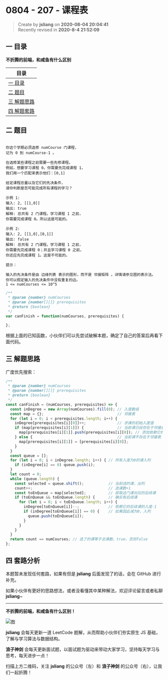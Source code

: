 0804 - 207 - 课程表
===

> Create by **jsliang** on **2020-08-04 20:04:41**  
> Recently revised in **2020-8-4 21:52:09**

## 一 目录

**不折腾的前端，和咸鱼有什么区别**

| 目录 |
| --- |
| [一 目录](#chapter-one) |
| [二 题目](#chapter-two) |
| [三 解题思路](#chapter-three) |
| [四 解题套路](#chapter-four) |

## 二 题目



```

你这个学期必须选修 numCourse 门课程，
记为 0 到 numCourse-1 。

在选修某些课程之前需要一些先修课程。
例如，想要学习课程 0，你需要先完成课程 1，
我们用一个匹配来表示他们：[0,1]

给定课程总量以及它们的先决条件，
请你判断是否可能完成所有课程的学习？

示例 1:
输入: 2, [[1,0]] 
输出: true
解释: 总共有 2 门课程。学习课程 1 之前，
你需要完成课程 0。所以这是可能的。

示例 2:
输入: 2, [[1,0],[0,1]]
输出: false
解释: 总共有 2 门课程。学习课程 1 之前，
你需要先完成​课程 0；并且学习课程 0 之前，
你还应先完成课程 1。这是不可能的。

提示：

输入的先决条件是由 边缘列表 表示的图形，而不是 邻接矩阵 。详情请参见图的表示法。
你可以假定输入的先决条件中没有重复的边。
1 <= numCourses <= 10^5
```

```js
/**
 * @param {number} numCourses
 * @param {number[][]} prerequisites
 * @return {boolean}
 */
var canFinish = function(numCourses, prerequisites) {

};
```

根据上面的已知函数，小伙伴们可以先尝试破解本题，确定了自己的答案后再看下面代码。

## 三 解题思路



广度优先搜索：

```js
/**
 * @param {number} numCourses
 * @param {number[][]} prerequisites
 * @return {boolean}
 */
const canFinish = (numCourses, prerequisites) => {
  const inDegree = new Array(numCourses).fill(0); // 入度数组
  const map = {};                                 // 邻接表
  for (let i = 0; i < prerequisites.length; i++) {
    inDegree[prerequisites[i][0]]++;              // 求课的初始入度值
    if (map[prerequisites[i][1]]) {               // 当前课已经存在于邻接表
      map[prerequisites[i][1]].push(prerequisites[i][0]); // 添加依赖它的后续课
    } else {                                      // 当前课不存在于邻接表
      map[prerequisites[i][1]] = [prerequisites[i][0]];
    }
  }
  const queue = [];
  for (let i = 0; i < inDegree.length; i++) { // 所有入度为0的课入列
    if (inDegree[i] == 0) queue.push(i);
  }
  let count = 0;
  while (queue.length) {
    const selected = queue.shift();           // 当前选的课，出列
    count++;                                  // 选课数+1
    const toEnQueue = map[selected];          // 获取这门课对应的后续课
    if (toEnQueue && toEnQueue.length) {      // 确实有后续课
      for (let i = 0; i < toEnQueue.length; i++) {
        inDegree[toEnQueue[i]]--;             // 依赖它的后续课的入度-1
        if (inDegree[toEnQueue[i]] == 0) {    // 如果因此减为0，入列
          queue.push(toEnQueue[i]);
        }
      }
    }
  }
  return count == numCourses; // 选了的课等于总课数，true，否则false
};
```

## 四 套路分析



本题暂未发现任何套路，如果有但是 **jsliang** 后面发现了的话，会在 GitHub 进行补充。

如果小伙伴有更好的思路想法，或者没看懂其中某种解法，欢迎评论留言或者私聊 **jsliang**~

---

**不折腾的前端，和咸鱼有什么区别！**

![图](https://github.com/LiangJunrong/document-library/blob/master/public-repertory/img/z-index-small.png?raw=true)

**jsliang** 会每天更新一道 LeetCode 题解，从而帮助小伙伴们夯实原生 JS 基础，了解与学习算法与数据结构。

**浪子神剑** 会每天更新面试题，以面试题为驱动来带动大家学习，坚持每天学习与思考，每天进步一点！

扫描上方二维码，关注 **jsliang** 的公众号（左）和 **浪子神剑** 的公众号（右），让我们一起折腾！

